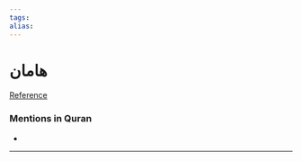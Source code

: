 ```yaml
---
tags: 
alias: 
---
```


# هامان

[Reference](https://corpus.quran.com/concept.jsp?id=haman)

### Mentions in Quran
- 

---


